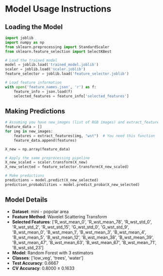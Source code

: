 # Model Usage Instructions

## Loading the Model
```python
import joblib
import numpy as np
from sklearn.preprocessing import StandardScaler
from sklearn.feature_selection import SelectKBest

# Load the trained model
model = joblib.load('trained_model.joblib')
scaler = joblib.load('scaler.joblib')
feature_selector = joblib.load('feature_selector.joblib')

# Load feature information
with open('feature_names.json', 'r') as f:
    feature_info = json.load(f)
    selected_features = feature_info['selected_features']
```

## Making Predictions
```python
# Assuming you have new_images (list of RGB images) and extract_features function
feature_data = []
for img in new_images:
    features = extract_features(img, "wst")  # You need this function
    feature_data.append(features)

X_new = np.array(feature_data)

# Apply the same preprocessing pipeline
X_new_scaled = scaler.transform(X_new)
X_new_selected = feature_selector.transform(X_new_scaled)

# Make predictions
predictions = model.predict(X_new_selected)
prediction_probabilities = model.predict_proba(X_new_selected)
```

## Model Details
- **Dataset**: mini - popolar area
- **Feature Method**: Wavelet Scattering Transform
- **Selected Features**: ['R_wst_mean_0', 'R_wst_mean_78', 'R_wst_std_0', 'R_wst_std_2', 'R_wst_std_15', 'G_wst_std_0', 'G_wst_std_9', 'B_wst_mean_0', 'B_wst_mean_1', 'B_wst_mean_3', 'B_wst_mean_4', 'B_wst_mean_5', 'B_wst_mean_12', 'B_wst_mean_38', 'B_wst_mean_39', 'B_wst_mean_47', 'B_wst_mean_63', 'B_wst_mean_67', 'B_wst_mean_71', 'B_wst_std_23']
- **Model**: Random Forest with 3 estimators
- **Classes**: ['low_veg', 'trees', 'water']
- **Test Accuracy**: 0.6667
- **CV Accuracy**: 0.8000 ± 0.1633
